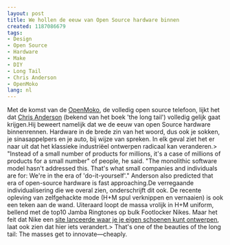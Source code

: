 ```yaml
---
layout: post
title: We hollen de eeuw van Open Source hardware binnen
created: 1187086679
tags:
- Design
- Open Source
- Hardware
- Make
- DIY
- Long Tail
- Chris Anderson
- OpenMoko
lang: nl
---
```

Met de komst van de [OpenMoko](http://www.openmoko.org), de volledig open source telefoon, lijkt het dat [ Chris Anderson](http://www.eetimes.com/news/latest/showArticle.jhtml?articleID=201500039) (bekend van het boek 'the long tail') volledig gelijk gaat krijgen.Hij beweert namelijk dat we de eeuw van open Source hardware binnenrennen. Hardware in de brede zin van het woord, dus ook je sokken, je sinasappelpers en je auto, bij wijze van spreken. In elk geval ziet het er naar uit dat het klassieke industriëel ontwerpen radicaal kan veranderen.> "Instead of a small number of products for millions, it's a case of millions of products for a small number" of people, he said. "The monolithic software model hasn't addressed this. That's what small companies and individuals are for: We're in the era of 'do-it-yourself'." Anderson also predicted that era of open-source hardware is fast approaching.De verregaande individualisering die we overal zien, onderschrijft dit ook. De recente opleving van zelfgehackte mode (H+M spul verknippen en vernaaien) is ook een teken aan de wand. Uiteraard loopt de massa vrolijk in H+M uniform, bellend met de top10 Jamba Ringtones op bulk Footlocker Nikes. Maar het feit dat Nike een [site lanceerde waar je je eigen schoenen kunt ontwerpen](http://nikeid.nike.com/nikeid/index.jhtml), laat ook zien dat hier iets verandert.> That's one of the beauties of the long tail: The masses get to innovate—cheaply.
